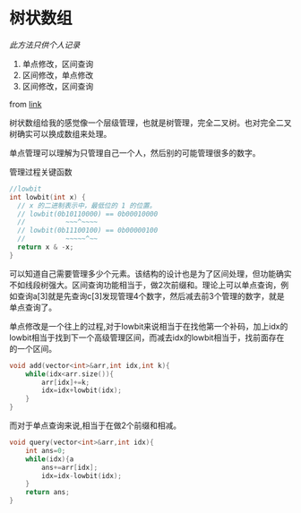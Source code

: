 # 树状数组

*此方法只供个人记录*

1. 单点修改，区间查询
2. 区间修改，单点修改
3. 区间修改，区间查询

from  [link](https://oi-wiki.org/ds/fenwick/)

树状数组给我的感觉像一个层级管理，也就是树管理，完全二叉树。也对完全二叉树确实可以换成数组来处理。

单点管理可以理解为只管理自己一个人，然后别的可能管理很多的数字。



管理过程关键函数

```c++
//lowbit
int lowbit(int x) {
  // x 的二进制表示中，最低位的 1 的位置。
  // lowbit(0b10110000) == 0b00010000
  //          ~~~^~~~~
  // lowbit(0b11100100) == 0b00000100
  //          ~~~~~^~~
  return x & -x;
}
```

可以知道自己需要管理多少个元素。该结构的设计也是为了区间处理，但功能确实不如线段树强大。区间查询功能相当于，做2次前缀和。理论上可以单点查询，例如查询a[3]就是先查询c[3]发现管理4个数字，然后减去前3个管理的数字，就是单点查询了。

单点修改是一个往上的过程,对于lowbit来说相当于在找他第一个补码，加上idx的lowbit相当于找到下一个高级管理区间，而减去idx的lowbit相当于，找前面存在的一个区间。

```c++
void add(vector<int>&arr,int idx,int k){
    while(idx<arr.size()){
        arr[idx]+=k;
        idx=idx+lowbit(idx);
    }
}
```

而对于单点查询来说,相当于在做2个前缀和相减。

```c++
void query(vector<int>&arr,int idx){
    int ans=0;
    while(idx){a
    	ans+=arr[idx];
        idx=idx-lowbit(idx);
    }
    return ans;
}
```

